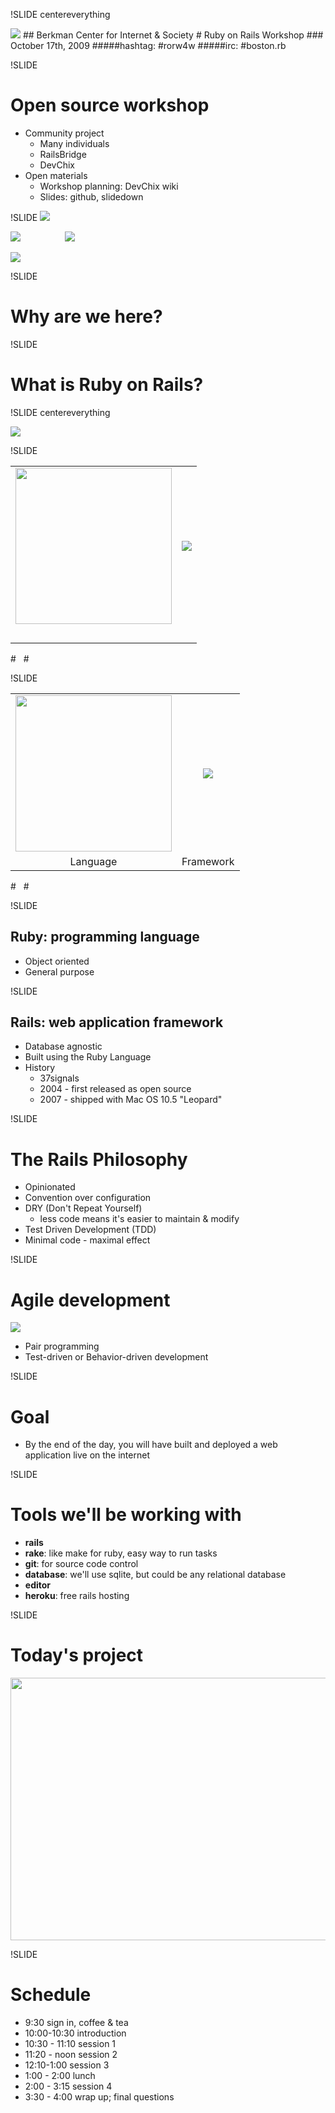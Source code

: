 !SLIDE centereverything

<img src="img/railsbridge_logo.png">
## Berkman Center for Internet & Society 
# Ruby on Rails Workshop
### October 17th, 2009
#####hashtag: #rorw4w
#####irc: #boston.rb

!SLIDE

# Open source workshop
* Community project
  * Many individuals 
  * RailsBridge
  * DevChix
* Open materials
  * Workshop planning: DevChix wiki
  * Slides: github, slidedown

!SLIDE
<img src="http://www.hashrocket.com/images/logo.png?1254933458" />
 
<img src="http://i.zdnet.com/blogs/engine-yard-logo.png" />&nbsp; &nbsp; &nbsp; &nbsp; &nbsp; &nbsp; &nbsp; &nbsp; &nbsp;  <img src="http://fi.github.com/images/modules/demo/github_logo.png" />
 
<img src="http://railsbridge.org/images/logo.png" />

!SLIDE

# Why are we here?

!SLIDE

# What is Ruby on Rails?

!SLIDE centereverything

<img src="img/web-application.png">

!SLIDE

<table width="100%">
<tr>
<td align="center">
<img src="img/ruby-logo.jpg" width="250">
</td>
<td align="center">
<img src="img/rails_logo.jpg">
</td>
</tr>
<tr>
<td>&nbsp;</td>
<td>&nbsp;</td>
</tr>
</table>
# &nbsp;
# &nbsp;

!SLIDE

<table width="100%">
<tr>
<td align="center">
<img src="img/ruby-logo.jpg" width="250">
</td>
<td align="center">
<img src="img/rails_logo.jpg">
</td>
</tr>
<tr>
<td align="center">
<span class="big-text">Language</span>
</td>
<td align="center">
<span class="big-text">Framework</span>
</td>
</tr>
</table>
# &nbsp;
# &nbsp;

!SLIDE

## Ruby: programming language
* Object oriented
* General purpose

!SLIDE

## Rails: web application framework
* Database agnostic
* Built using the Ruby Language
* History
  * 37signals 
  * 2004 - first released as open source
  * 2007 - shipped with Mac OS 10.5 "Leopard"

!SLIDE
# The Rails Philosophy
* Opinionated
* Convention over configuration
* DRY (Don't Repeat Yourself)
  * less code means it's easier to maintain & modify
* Test Driven Development (TDD)
* Minimal code - maximal effect

!SLIDE
# Agile development

<img src="http://img.skitch.com/20090801-jafkfs4eeawy19k9f3mjknb4ht.jpg"/>

* Pair programming
* Test-driven or Behavior-driven development


!SLIDE
# Goal
* By the end of the day, you will have built and deployed a web application live on the internet

!SLIDE
# Tools we'll be working with
* **rails**
* **rake**: like make for ruby, easy way to run tasks
* **git**: for source code control
* **database**: we'll use sqlite, but could be any relational database 
* **editor**
* **heroku**: free rails hosting

!SLIDE
# Today's project
<a href="http://www.ultrasaurus.com/rubyworkshop/app_design/"><img src="http://www.ultrasaurus.com/rubyworkshop/app_design/unauthenticated_home-0.jpg" width="946" height="420"/></a>

!SLIDE 
# Schedule
* 9:30 sign in, coffee & tea
* 10:00-10:30 introduction
* 10:30 - 11:10 session 1
* 11:20 - noon session 2
* 12:10-1:00 session 3
* 1:00 - 2:00 lunch
* 2:00 - 3:15 session 4
* 3:30 - 4:00 wrap up; final questions
